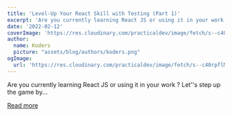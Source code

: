 ```yaml
---
title: 'Level-Up Your React Skill with Testing (Part 1)'
excerpt: 'Are you currently learning React JS or using it in your work ?   Let''s step up the game by...'
date: '2022-02-12'
coverImage: 'https://res.cloudinary.com/practicaldev/image/fetch/s--c40rpflM--/c_imagga_scale,f_auto,fl_progressive,h_420,q_auto,w_1000/https://dev-to-uploads.s3.amazonaws.com/uploads/articles/abqetckyyiqj795l7h5v.jpg'
author:
  name: Koders
  picture: "assets/blog/authors/koders.png"
ogImage:
  url: 'https://res.cloudinary.com/practicaldev/image/fetch/s--c40rpflM--/c_imagga_scale,f_auto,fl_progressive,h_420,q_auto,w_1000/https://dev-to-uploads.s3.amazonaws.com/uploads/articles/abqetckyyiqj795l7h5v.jpg'
---
```


Are you currently learning React JS or using it in your work ?   Let''s step up the game by...

[Read more](https://dev.to/fadhilradh/level-up-your-react-game-with-testing-part-1-lhd)
